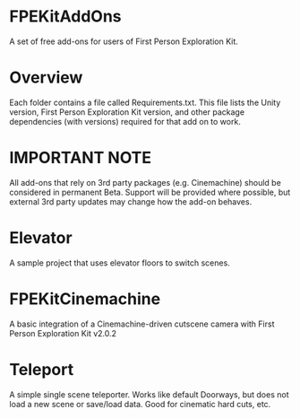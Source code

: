 # FPEKitAddOns
A set of free add-ons for users of First Person Exploration Kit.

# Overview 
Each folder contains a file called Requirements.txt. This file lists the Unity version, First Person Exploration Kit version, and other package dependencies (with versions) required for that add on to work.


# IMPORTANT NOTE
All add-ons that rely on 3rd party packages (e.g. Cinemachine) should be considered in permanent Beta. Support will be provided where possible, but external 3rd party updates may change how the add-on behaves.



# Elevator
A sample project that uses elevator floors to switch scenes.

# FPEKitCinemachine
A basic integration of a Cinemachine-driven cutscene camera with First Person Exploration Kit v2.0.2

# Teleport
A simple single scene teleporter. Works like default Doorways, but does not load a new scene or save/load data. Good for cinematic hard cuts, etc.